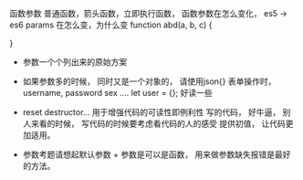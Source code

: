 函数参数   普通函数，箭头函数，立即执行函数， 
函数参数在怎么变化， 
es5 -> es6 params 在怎么变，为什么变
function abd(a, b, c) {

}

- 参数一个个列出来的原始方案
- 如果参数多的时候， 同时又是一个对象的， 请使用json{}
  表单操作时， username, password sex ....
  let user = {};
  好读一些 
- reset destructor...
  用于增强代码的可读性即例利性
  写的代码， 好牛逼， 别人来看的时候，
  写代码的时候要考虑看代码的人的感受 
  提供初值， 让代码更加适用。

- 参数考题请想起默认参数 + 参数是可以是函数， 
  用来做参数缺失报错是最好的方法。